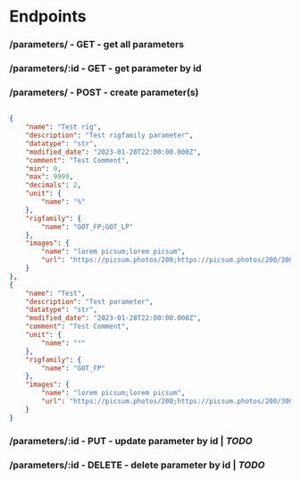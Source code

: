 # Endpoints

<!-- router.get('/', controller.getParameters);
router.get('/:id', controller.getParameter);
router.post('/', controller.createParameters);
router.put('/:id', controller.updateParameter);
router.delete('/:id', controller.deleteParameter); -->

### /parameters/ - GET - get all parameters 

### /parameters/:id - GET - get parameter by id

### /parameters/ - POST - create parameter(s)

```json

{
    "name": "Test rig",
    "description": "Test rigfamily parameter",
    "datatype": "str",
    "modified_date": "2023-01-28T22:00:00.000Z",
    "comment": "Test Comment",
    "min": 0,
    "max": 9999,
    "decimals": 2,
    "unit": {
        "name": "%"
    },
    "rigfamily": {
        "name": "GOT_FP;GOT_LP"
    },
    "images": {
        "name": "lorem picsum;lorem picsum",
        "url": "https://picsum.photos/200;https://picsum.photos/200/300"
    }
},
{
    "name": "Test",
    "description": "Test parameter",
    "datatype": "str",
    "modified_date": "2023-01-28T22:00:00.000Z",
    "comment": "Test Comment",
    "unit": {
        "name": "°"
    },
    "rigfamily": {
        "name": "GOT_FP"
    },
    "images": {
        "name": "lorem picsum;lorem picsum",
        "url": "https://picsum.photos/200;https://picsum.photos/200/300"
    }
}
```


### /parameters/:id - PUT - update parameter by id | ***TODO***

### /parameters/:id - DELETE - delete parameter by id | ***TODO***




